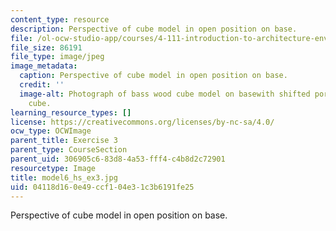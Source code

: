 ```yaml
---
content_type: resource
description: Perspective of cube model in open position on base.
file: /ol-ocw-studio-app/courses/4-111-introduction-to-architecture-environmental-design-spring-2014/04118d160e49ccf104e31c3b6191fe25_model6_hs_ex3.jpg
file_size: 86191
file_type: image/jpeg
image_metadata:
  caption: Perspective of cube model in open position on base.
  credit: ''
  image-alt: Photograph of bass wood cube model on basewith shifted portions of the
    cube.
learning_resource_types: []
license: https://creativecommons.org/licenses/by-nc-sa/4.0/
ocw_type: OCWImage
parent_title: Exercise 3
parent_type: CourseSection
parent_uid: 306905c6-83d8-4a53-fff4-c4b8d2c72901
resourcetype: Image
title: model6_hs_ex3.jpg
uid: 04118d16-0e49-ccf1-04e3-1c3b6191fe25
---
```

Perspective of cube model in open position on base.